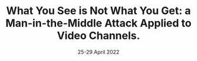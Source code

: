 ---
title: "What You See is Not What You Get: a Man-in-the-Middle Attack Applied to Video Channels."
authors: "M. Conti, E. Losiouk, A. Visintin."
venue: "In Proceedings of the 37th ACM/SIGAPP Symposium On Applied Computing (SAC 2022)"
type: "conference"
year: 2022
location: "Virtual event"
date: "25-29 April 2022"
--- 